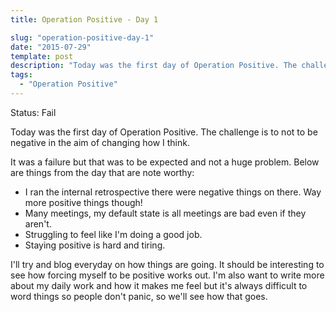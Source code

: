 ```yaml
---
title: Operation Positive - Day 1

slug: "operation-positive-day-1"
date: "2015-07-29"
template: post
description: "Today was the first day of Operation Positive. The challenge is to not to be negative in the aim of changing how I think."
tags:
  - "Operation Positive"
---
```

Status: Fail

Today was the first day of Operation Positive. The challenge is to not to be negative in the aim of changing how I think.

It was a failure but that was to be expected and not a huge problem. Below are things from the day that are note worthy:

- I ran the internal retrospective there were negative things on there. Way more positive things though!
- Many meetings, my default state is all meetings are bad even if they aren't.
- Struggling to feel like I'm doing a good job.
- Staying positive is hard and tiring.

I'll try and blog everyday on how things are going. It should be interesting to see how forcing myself to be positive works out. I'm also want to write more about my daily work and how it makes me feel but it's always difficult to word things so people don't panic, so we'll see how that goes.

